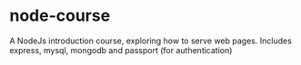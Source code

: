 # node-course
A NodeJs introduction course, exploring how to serve web pages. Includes express, mysql, mongodb and passport (for authentication)
